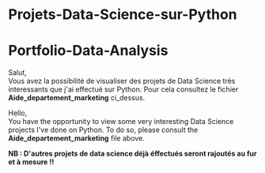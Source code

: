 # Projets-Data-Science-sur-Python

# Portfolio-Data-Analysis
Salut, \
Vous avez la possibilité de visualiser des projets de Data Science très interessants que j'ai effectué sur Python. Pour cela consultez le fichier **Aide_departement_marketing** ci_dessus.


Hello, \
You have the opportunity to view some very interesting Data Science projects I've done on Python. To do so, please consult the **Aide_departement_marketing** file above.

**NB : D'autres projets de data science déjà éffectués seront rajoutés au fur et à mesure !!**
